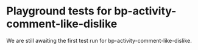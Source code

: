 # Playground tests for bp-activity-comment-like-dislike
We are still awaiting the first test run for bp-activity-comment-like-dislike.

